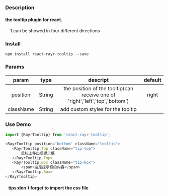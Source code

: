 ### Description
#### the tooltip plugin for react. 

&nbsp;&nbsp;&nbsp;&nbsp;1.can be showed in four different directions 

### Install
    npm install react-rayr-tooltip --save

### Params
| param | type | descript | default | 
| :-: | :-: | :-: | :-:|
| position | String | the position of the tooltip(can receive one of 'right','left','top','bottom') | right
| className | String | add custom styles for the tooltip | 

### Use Demo
 ```javascript
 import {RayrTooltip} from 'react-rayr-tooltip';

<RayrTooltip position='bottom' className="tooltip">
    <RayrTooltip.Top className="tip-top">
        鼠标上移出现提示框
    </RayrTooltip.Top>
    <RayrTooltip.Box className="tip-box">
        <span>这是提示框的内容</span>
    </RayrTooltip.Box>
</RayrTooltip>
```
####  &nbsp;&nbsp; tips:don`t forget to import the css file